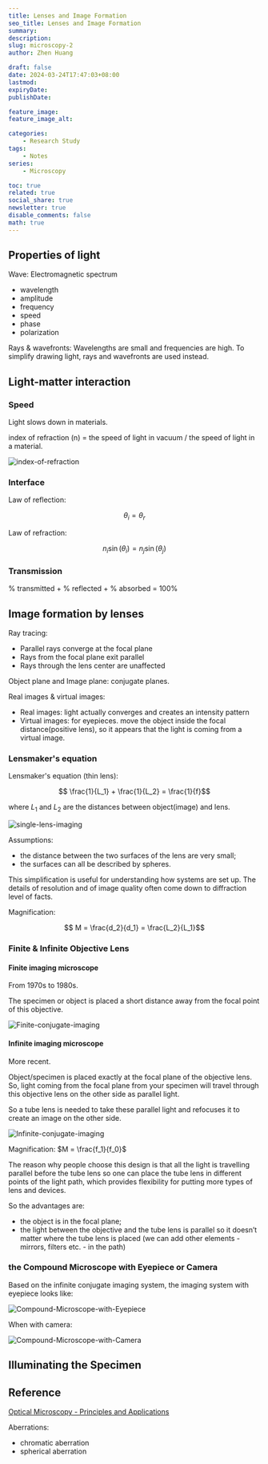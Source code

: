 ```yaml
---
title: Lenses and Image Formation
seo_title: Lenses and Image Formation
summary: 
description: 
slug: microscopy-2
author: Zhen Huang

draft: false
date: 2024-03-24T17:47:03+08:00
lastmod: 
expiryDate: 
publishDate: 

feature_image: 
feature_image_alt: 

categories:
    - Research Study
tags:
    - Notes
series:
    - Microscopy

toc: true
related: true
social_share: true
newsletter: true
disable_comments: false
math: true
---
```


## Properties of light

Wave: Electromagnetic spectrum

* wavelength
* amplitude
* frequency
* speed
* phase
* polarization

Rays & wavefronts: Wavelengths are small and frequencies are high. To simplify drawing light, rays and wavefronts are used instead.

## Light-matter interaction

### Speed

Light slows down in materials.

index of refraction (n) = the speed of light in vacuum / the speed of light in a material.

![index-of-refraction](index-of-refraction.png#small)

### Interface

Law of reflection:

$$ \theta_i = \theta_r $$

Law of refraction:

$$ n_i \sin(\theta_i) = n_j \sin(\theta_j) $$

### Transmission

% transmitted + % reflected + % absorbed = 100%

## Image formation by lenses

Ray tracing:

* Parallel rays converge at the focal plane
* Rays from the focal plane exit parallel
* Rays through the lens center are unaffected

Object plane and Image plane: conjugate planes.

Real images & virtual images:

* Real images: light actually converges and creates an intensity pattern
* Virtual images: for eyepieces. move the object inside the focal distance(positive lens), so it appears that the light is coming from a virtual image.

### Lensmaker's equation

Lensmaker's equation (thin lens):

$$ \frac{1}{L_1} + \frac{1}{L_2} = \frac{1}{f}$$

where $L_1$ and $L_2$ are the distances between object(image) and lens.

![single-lens-imaging](single-lens-imaging.png#small)

Assumptions:

* the distance between the two surfaces of the lens are very small;
* the surfaces can all be described by spheres.

This simplification is useful for understanding how systems are set up. The details of resolution and of image quality often come down to diffraction level of facts.

Magnification:

$$ M = \frac{d_2}{d_1} = \frac{L_2}{L_1}$$

### Finite & Infinite Objective Lens

#### Finite imaging microscope

From 1970s to 1980s.

The specimen or object is placed a short distance away from the focal point of this objective.

![Finite-conjugate-imaging](Finite-conjugate-imaging.png#small)

#### Infinite imaging microscope

More recent.

Object/specimen is placed exactly at the focal plane of the objective lens. So, light coming from the focal plane from your specimen will travel through this objective lens on the other side as parallel light.

So a tube lens is needed to take these parallel light and refocuses it to create an image on the other side.

![Infinite-conjugate-imaging](Infinite-conjugate-imaging.png#small)

Magnification: $M = \frac{f_1}{f_0}$

The reason why people choose this design is that all the light is travelling parallel before the tube lens so one can place the tube lens in different points of the light path, which provides flexibility for putting more types of lens and devices.

So the advantages are:

* the object is in the focal plane;
* the light between the objective and the tube lens is parallel so it doesn’t matter where the tube lens is placed (we can add other elements - mirrors, filters etc. - in the path)

### the Compound Microscope with Eyepiece or Camera

Based on the infinite conjugate imaging system, the imaging system with eyepiece looks like:

![Compound-Microscope-with-Eyepiece](Compound-Microscope-with-Eyepiece.png#small)

When with camera:

![Compound-Microscope-with-Camera](Compound-Microscope-with-Camera.png#small)

## Illuminating the Specimen

## Reference

[Optical Microscopy - Principles and Applications](https://scholar.harvard.edu/files/haripaudel/files/optical_microscopy_tutorial_h.pdf)


Aberrations:

* chromatic aberration
* spherical aberration